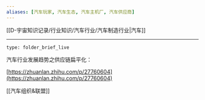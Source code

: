 ```yaml
---
aliases: [汽车玩家, 汽车生态, 汽车主机厂, 汽车供应商]
---
```

[[D-宇宙知识记录/行业知识/汽车行业/汽车制造行业|汽车]] 

---

```ccard
type: folder_brief_live
```


汽车行业发展趋势之供应链扁平化：

[https://zhuanlan.zhihu.com/p/27760604](https://zhuanlan.zhihu.com/p/27760604)


[[汽车组织&联盟]]